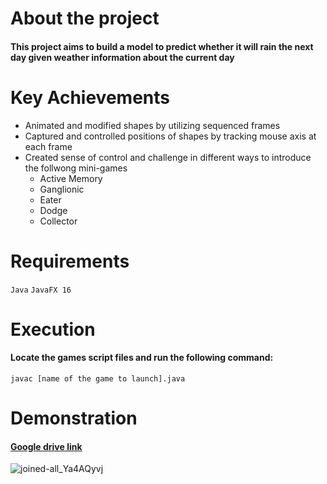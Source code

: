 

# About the project
#### This project aims to build a model to predict whether it will rain the next day given weather information about the current day

# Key Achievements
* Animated and modified shapes by utilizing sequenced frames
* Captured and controlled positions of shapes by tracking mouse axis at each frame
* Created sense of control and challenge in different ways to introduce the follwong mini-games
  * Active Memory
  * Ganglionic
  * Eater
  * Dodge
  * Collector

# Requirements
`Java` `JavaFX 16`

# Execution
#### Locate the games script files and run the following command:
```
javac [name of the game to launch].java
```

# Demonstration
#### [Google drive link](https://drive.google.com/file/d/1_OjO6uLRwX4qz1rPmoT0LpuOzXmXFH20/view)

![joined-all_Ya4AQyvj](https://user-images.githubusercontent.com/111979327/217780557-62d831fc-c847-40ef-95a9-46cfa87223ea.gif)

